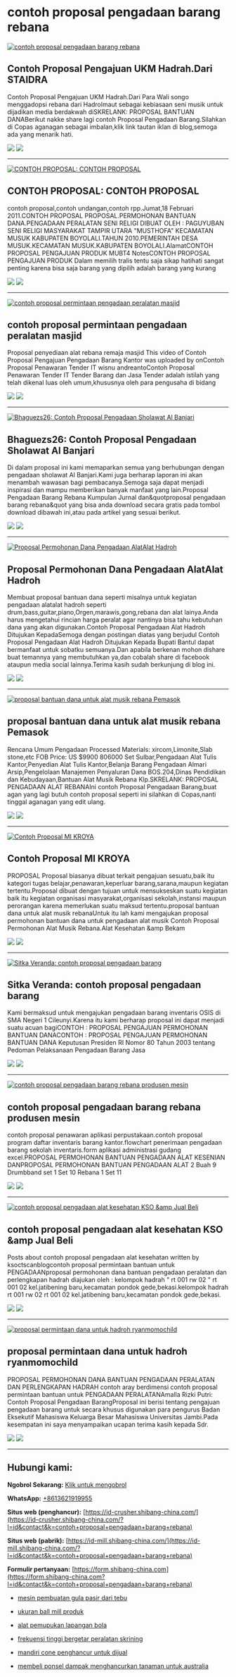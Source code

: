 # contoh proposal pengadaan barang rebana

<a href="https://swt.shibang-china.com/?l=id&img&k=contoh+proposal+pengadaan+barang+rebana" target="_blank">![contoh proposal pengadaan barang rebana](http://static.shibang-china.com/all-800x300/162.jpg)</a>

## Contoh Proposal Pengajuan UKM Hadrah.Dari STAIDRA
Contoh Proposal Pengajuan UKM Hadrah.Dari Para Wali songo menggadopsi rebana dari Hadrolmaut sebagai kebiasaan seni musik untuk dijadikan media berdakwah diSKRELANK: PROPOSAL BANTUAN DANABerikut nakke share lagi contoh Proposal Pengadaan Barang.Silahkan di Copas aganagan sebagai imbalan,klik link tautan iklan di blog,semoga ada yang menarik hati.


<a href="https://whatsapp.shibangsoft.com/WhatsApp.php" target="_blank" title="WhatsApp">![](http://static.shibang-china.com/icon/whatsapp.png)</a> <a href="https://swt.shibang-china.com/?l=id&icon&k=contoh+proposal+pengadaan+barang+rebana" target="_blank">![](http://static.shibang-china.com/icon/chat-id.png)</a>

---

<a href="https://swt.shibang-china.com/?l=id&img&k=contoh+proposal+pengadaan+barang+rebana" target="_blank">![CONTOH PROPOSAL: CONTOH PROPOSAL](http://static.shibang-china.com/all-800x300/1158.jpg)</a>

## CONTOH PROPOSAL: CONTOH PROPOSAL
contoh proposal,contoh undangan,contoh rpp.Jumat,18 Februari 2011.CONTOH PROPOSAL PROPOSAL.PERMOHONAN BANTUAN DANA.PENGADAAN PERALATAN SENI RELIGI DIBUAT OLEH : PAGUYUBAN SENI RELIGI MASYARAKAT TAMPIR UTARA "MUSTHOFA" KECAMATAN MUSUK KABUPATEN BOYOLALI.TAHUN 2010.PEMERINTAH DESA MUSUK.KECAMATAN MUSUK.KABUPATEN BOYOLALI.AlamatCONTOH PROPOSAL PENGAJUAN PRODUK MUBT4 NotesCONTOH PROPOSAL PENGAJUAN PRODUK Dalam memilih tralis tentu saja sikap hatihati sangat penting karena bisa saja barang yang dipilih adalah barang yang kurang


<a href="https://whatsapp.shibangsoft.com/WhatsApp.php" target="_blank" title="WhatsApp">![](http://static.shibang-china.com/icon/whatsapp.png)</a> <a href="https://swt.shibang-china.com/?l=id&icon&k=contoh+proposal+pengadaan+barang+rebana" target="_blank">![](http://static.shibang-china.com/icon/chat-id.png)</a>

---

<a href="https://swt.shibang-china.com/?l=id&img&k=contoh+proposal+pengadaan+barang+rebana" target="_blank">![contoh proposal permintaan pengadaan peralatan masjid](http://static.shibang-china.com/all-800x300/369.jpg)</a>

## contoh proposal permintaan pengadaan peralatan masjid
Proposal penyediaan alat rebana remaja masjid This video of Contoh Proposal Pengajuan Pengadaan Barang Kantor was uploaded by onContoh Proposal Penawaran Tender IT wisnu andreantoContoh Proposal Penawaran Tender IT Tender Barang dan Jasa Tender adalah istilah yang telah dikenal Iuas oleh umum,khususnya oleh para pengusaha di bidang


<a href="https://whatsapp.shibangsoft.com/WhatsApp.php" target="_blank" title="WhatsApp">![](http://static.shibang-china.com/icon/whatsapp.png)</a> <a href="https://swt.shibang-china.com/?l=id&icon&k=contoh+proposal+pengadaan+barang+rebana" target="_blank">![](http://static.shibang-china.com/icon/chat-id.png)</a>

---

<a href="https://swt.shibang-china.com/?l=id&img&k=contoh+proposal+pengadaan+barang+rebana" target="_blank">![Bhaguezs26: Contoh Proposal Pengadaan Sholawat Al Banjari](http://static.shibang-china.com/all-800x300/1346.jpg)</a>

## Bhaguezs26: Contoh Proposal Pengadaan Sholawat Al Banjari
Di dalam proposal ini kami memaparkan semua yang berhubungan dengan pengadaan sholawat Al Banjari.Kami juga berharap laporan ini akan menambah wawasan bagi pembacanya.Semoga saja dapat menjadi inspirasi dan mampu memberikan banyak manfaat yang lain.Proposal Pengadaan Barang Rebana Kumpulan Jurnal dan&quotproposal pengadaan barang rebana&quot yang bisa anda download secara gratis pada tombol download dibawah ini,atau pada artikel yang sesuai berikut.


<a href="https://whatsapp.shibangsoft.com/WhatsApp.php" target="_blank" title="WhatsApp">![](http://static.shibang-china.com/icon/whatsapp.png)</a> <a href="https://swt.shibang-china.com/?l=id&icon&k=contoh+proposal+pengadaan+barang+rebana" target="_blank">![](http://static.shibang-china.com/icon/chat-id.png)</a>

---

<a href="https://swt.shibang-china.com/?l=id&img&k=contoh+proposal+pengadaan+barang+rebana" target="_blank">![Proposal Permohonan Dana Pengadaan AlatAlat Hadroh](http://static.shibang-china.com/all-800x300/749.jpg)</a>

## Proposal Permohonan Dana Pengadaan AlatAlat Hadroh
Membuat proposal bantuan dana seperti misalnya untuk kegiatan pengadaan alatalat hadroh seperti drum,bass,guitar,piano,Orgen,marawis,gong,rebana dan alat lainya.Anda harus mengetahui rincian harga peralat agar nantinya bisa tahu kebutuhan dana yang akan digunakan.Contoh Proposal Pengadaan Alat Hadroh Ditujukan KepadaSemoga dengan postingan diatas yang berjudul Contoh Proposal Pengadaan Alat Hadroh Ditujukan Kepada Bupati Bantul dapat bermanfaat untuk sobatku semuanya.Dan apabila berkenan mohon dishare buat temannya yang membutuhkan ya,dan cobalah share di facebook ataupun media social lainnya.Terima kasih sudah berkunjung di blog ini.


<a href="https://whatsapp.shibangsoft.com/WhatsApp.php" target="_blank" title="WhatsApp">![](http://static.shibang-china.com/icon/whatsapp.png)</a> <a href="https://swt.shibang-china.com/?l=id&icon&k=contoh+proposal+pengadaan+barang+rebana" target="_blank">![](http://static.shibang-china.com/icon/chat-id.png)</a>

---

<a href="https://swt.shibang-china.com/?l=id&img&k=contoh+proposal+pengadaan+barang+rebana" target="_blank">![proposal bantuan dana untuk alat musik rebana Pemasok](http://static.shibang-china.com/all-800x300/1501.jpg)</a>

## proposal bantuan dana untuk alat musik rebana Pemasok
Rencana Umum Pengadaan Processed Materials: xircom,Limonite,Slab stone,etc FOB Price: US $9900 806000 Set Sulbar,Pengadaan Alat Tulis Kantor,Penyedian Alat Tulis Kantor,Belanja Barang Pengadaan Almari Arsip,Pengelolaan Manajemen Penyaluran Dana BOS.204,Dinas Pendidikan dan Kebudayaan,Bantuan Alat Musik Rebana Klp.SKRELANK: PROPOSAL PENGADAAN ALAT REBANAIni contoh Proposal Pengadaan Barang,buat agan yang lagi butuh contoh proposal seperti ini silahkan di Copas,nanti tinggal aganagan yang edit ulang.


<a href="https://whatsapp.shibangsoft.com/WhatsApp.php" target="_blank" title="WhatsApp">![](http://static.shibang-china.com/icon/whatsapp.png)</a> <a href="https://swt.shibang-china.com/?l=id&icon&k=contoh+proposal+pengadaan+barang+rebana" target="_blank">![](http://static.shibang-china.com/icon/chat-id.png)</a>

---

<a href="https://swt.shibang-china.com/?l=id&img&k=contoh+proposal+pengadaan+barang+rebana" target="_blank">![Contoh Proposal MI KROYA](http://static.shibang-china.com/all-800x300/1223.jpg)</a>

## Contoh Proposal MI KROYA
PROPOSAL Proposal biasanya dibuat terkait pengajuan sesuatu,baik itu kategori tugas belajar,penawaran,keperluar barang,sarana,maupun kegiatan tertentu.Proposal dibuat dengan tujuan untuk mensukseskan suatu kegiatan baik itu kegiatan organisasi masyarakat,organisasi sekolah,instansi maupun perorangan karena memerlukan suatu maksud tertentu.proposal bantuan dana untuk alat musik rebanaUntuk itu lah kami mengajukan proposal permohonan bantuan dana untuk pengadaan alat musik Contoh Proposal Permohonan Alat Musik Rebana.Alat Kesehatan &amp Bekam


<a href="https://whatsapp.shibangsoft.com/WhatsApp.php" target="_blank" title="WhatsApp">![](http://static.shibang-china.com/icon/whatsapp.png)</a> <a href="https://swt.shibang-china.com/?l=id&icon&k=contoh+proposal+pengadaan+barang+rebana" target="_blank">![](http://static.shibang-china.com/icon/chat-id.png)</a>

---

<a href="https://swt.shibang-china.com/?l=id&img&k=contoh+proposal+pengadaan+barang+rebana" target="_blank">![Sitka Veranda: contoh proposal pengadaan barang](http://static.shibang-china.com/all-800x300/1136.jpg)</a>

## Sitka Veranda: contoh proposal pengadaan barang
Kami bermaksud untuk mengajukan pengadaan barang inventaris OSIS di SMA Negeri 1 Cileunyi.Karena itu kami berharap proposal ini dapat menjadi suatu acuan bagiCONTOH : PROPOSAL PENGAJUAN PERMOHONAN BANTUAN DANACONTOH : PROPOSAL PENGAJUAN PERMOHONAN BANTUAN DANA Keputusan Presiden RI Nomor 80 Tahun 2003 tentang Pedoman Pelaksanaan Pengadaan Barang Jasa


<a href="https://whatsapp.shibangsoft.com/WhatsApp.php" target="_blank" title="WhatsApp">![](http://static.shibang-china.com/icon/whatsapp.png)</a> <a href="https://swt.shibang-china.com/?l=id&icon&k=contoh+proposal+pengadaan+barang+rebana" target="_blank">![](http://static.shibang-china.com/icon/chat-id.png)</a>

---

<a href="https://swt.shibang-china.com/?l=id&img&k=contoh+proposal+pengadaan+barang+rebana" target="_blank">![contoh proposal pengadaan barang rebana produsen mesin](http://static.shibang-china.com/all-800x300/524.jpg)</a>

## contoh proposal pengadaan barang rebana produsen mesin
contoh proposal penawaran aplikasi perpustakaan.contoh proposal program daftar inventaris barang kantor.flowchart penerimaan pengadaan barang sekolah inventaris.form aplikasi administrasi gudang excel.PROPOSAL PERMOHONAN BANTUAN PENGADAAN ALAT KESENIAN DANPROPOSAL PERMOHONAN BANTUAN PENGADAAN ALAT 2 Buah 9 Drumbband set 1 Set 10 Rebana 1 Set 11


<a href="https://whatsapp.shibangsoft.com/WhatsApp.php" target="_blank" title="WhatsApp">![](http://static.shibang-china.com/icon/whatsapp.png)</a> <a href="https://swt.shibang-china.com/?l=id&icon&k=contoh+proposal+pengadaan+barang+rebana" target="_blank">![](http://static.shibang-china.com/icon/chat-id.png)</a>

---

<a href="https://swt.shibang-china.com/?l=id&img&k=contoh+proposal+pengadaan+barang+rebana" target="_blank">![contoh proposal pengadaan alat kesehatan KSO &amp Jual Beli](http://static.shibang-china.com/all-800x300/867.jpg)</a>

## contoh proposal pengadaan alat kesehatan KSO &amp Jual Beli
Posts about contoh proposal pengadaan alat kesehatan written by ksoctscanblogcontoh proposal permintaan bantuan untuk PENGADAANproposal permohonan dana bantuan pengadaan peralatan dan perlengkapan hadrah diajukan oleh : kelompok hadrah " rt 001 rw 02 " rt 001 02 kel.jatibening baru,kecamatan pondok gede,bekasi.kelompok hadrah rt 001 rw 02 rt 001 02 kel.jatibening baru,kecamatan pondok gede,bekasi.


<a href="https://whatsapp.shibangsoft.com/WhatsApp.php" target="_blank" title="WhatsApp">![](http://static.shibang-china.com/icon/whatsapp.png)</a> <a href="https://swt.shibang-china.com/?l=id&icon&k=contoh+proposal+pengadaan+barang+rebana" target="_blank">![](http://static.shibang-china.com/icon/chat-id.png)</a>

---

<a href="https://swt.shibang-china.com/?l=id&img&k=contoh+proposal+pengadaan+barang+rebana" target="_blank">![proposal permintaan dana untuk hadroh ryanmomochild](http://static.shibang-china.com/all-800x300/565.jpg)</a>

## proposal permintaan dana untuk hadroh ryanmomochild
PROPOSAL PERMOHONAN DANA BANTUAN PENGADAAN PERALATAN DAN PERLENGKAPAN HADRAH contoh aray berdimensi contoh proposal permintaan bantuan untuk PENGADAAN PERALATANAmalla Rizki Putri: Contoh Proposal Pengadaan BarangProposal ini berisi tentang pengajuan pengadaan barang untuk secara khusus digunakan para pengurus Badan Eksekutif Mahasiswa Keluarga Besar Mahasiswa Universitas Jambi.Pada kesempatan ini saya menyampaikan ucapan terima kasih kepada Sdr.


<a href="https://whatsapp.shibangsoft.com/WhatsApp.php" target="_blank" title="WhatsApp">![](http://static.shibang-china.com/icon/whatsapp.png)</a> <a href="https://swt.shibang-china.com/?l=id&icon&k=contoh+proposal+pengadaan+barang+rebana" target="_blank">![](http://static.shibang-china.com/icon/chat-id.png)</a>

---
## Hubungi kami:

**Ngobrol Sekarang:** [Klik untuk mengobrol](https://swt.shibang-china.com?l=id&contact&k=contoh+proposal+pengadaan+barang+rebana)

**WhatsApp:**  [+8613621919955](https://whatsapp.shibangsoft.com/WhatsApp.php)

**Situs web (penghancur):** [https://id-crusher.shibang-china.com/](https://id-crusher.shibang-china.com/?l=id&contact&k=contoh+proposal+pengadaan+barang+rebana)

**Situs web (pabrik):** [https://id-mill.shibang-china.com/](https://id-mill.shibang-china.com/?l=id&contact&k=contoh+proposal+pengadaan+barang+rebana)

**Formulir pertanyaan:** [https://form.shibang-china.com](https://form.shibang-china.com?l=id&contact&k=contoh+proposal+pengadaan+barang+rebana)

* [mesin pembuatan gula pasir dari tebu](../45/mesin%20pembuatan%20gula%20pasir%20dari%20tebu.md)

* [ukuran ball mill produk](../49/ukuran%20ball%20mill%20produk.md)

* [alat pemupukan lapangan bola](../41/alat%20pemupukan%20lapangan%20bola.md)

* [frekuensi tinggi bergetar peralatan skrining](../47/frekuensi%20tinggi%20bergetar%20peralatan%20skrining.md)

* [mandiri cone penghancur untuk dijual](../44/mandiri%20cone%20penghancur%20untuk%20dijual.md)

* [membeli ponsel dampak menghancurkan tanaman untuk australia](../43/membeli%20ponsel%20dampak%20menghancurkan%20tanaman%20untuk%20australia.md)